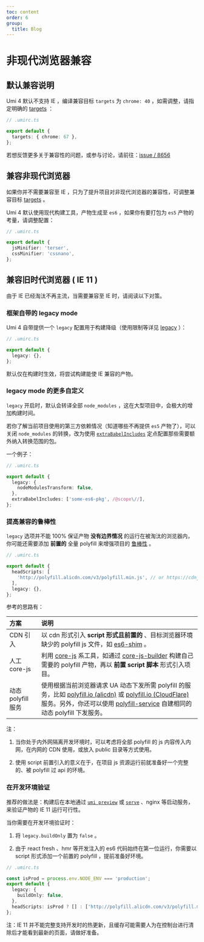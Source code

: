 ```yaml
---
toc: content
order: 6
group:
  title: Blog
---
```


# 非现代浏览器兼容

## 默认兼容说明

Umi 4 默认不支持 IE ，编译兼容目标 `targets` 为 `chrome: 40` ，如需调整，请指定明确的 [targets](../docs/api/config#targets) ：

```ts
// .umirc.ts

export default {
  targets: { chrome: 67 },
};
```

若想反馈更多关于兼容性的问题，或参与讨论，请前往：[issue / 8656](https://github.com/umijs/umi/issues/8658)

## 兼容非现代浏览器

如果你并不需要兼容至 IE ，只为了提升项目对非现代浏览器的兼容性，可调整兼容目标 [targets](../docs/api/config#targets) 。

Umi 4 默认使用现代构建工具，产物生成至 `es6` ，如果你有要打包为 `es5` 产物的考量，请调整配置：

```ts
// .umirc.ts

export default {
  jsMinifier: 'terser',
  cssMinifier: 'cssnano',
};
```

## 兼容旧时代浏览器 ( IE 11 )

由于 IE 已经淘汰不再主流，当需要兼容至 IE 时，请阅读以下对策。

### 框架自带的 legacy mode

Umi 4 自带提供一个 `legacy` 配置用于构建降级（使用限制等详见 [legacy](../docs/api/config#legacy) ）：

```ts
// .umirc.ts

export default {
  legacy: {},
};
```

默认仅在构建时生效，将尝试构建能使 IE 兼容的产物。

### legacy mode 的更多自定义

`legacy` 开启时，默认会转译全部 `node_modules` ，这在大型项目中，会极大的增加构建时间。

若你了解当前项目使用的第三方依赖情况（知道哪些不再提供 `es5` 产物了），可以关闭 `node_modules` 的转换，改为使用 [`extraBabelIncludes`](https://umijs.org/docs/api/config#extrababelincludes) 定点配置那些需要额外纳入转换范围的包。

一个例子：

```ts
// .umirc.ts

export default {
  legacy: {
    nodeModulesTransform: false,
  },
  extraBabelIncludes: ['some-es6-pkg', /@scope\//],
};
```

### 提高兼容的鲁棒性

`legacy` 选项并不能 100% 保证产物 **没有边界情况** 的运行在被淘汰的浏览器内，你可能还需要添加 **前置的** 全量 polyfill 来增强项目的 [鲁棒性](https://baike.baidu.com/item/%E9%B2%81%E6%A3%92%E6%80%A7/832302) 。

```ts
// .umirc.ts

export default {
  headScripts: [
    'http://polyfill.alicdn.com/v3/polyfill.min.js', // or https://cdnjs.cloudflare.com/polyfill/v3/polyfill.min.js
  ],
  legacy: {},
};
```

参考的思路有：

| 方案               | 说明                                                                                                                                                                                                                                                                                                                                                  |
| :----------------- | :---------------------------------------------------------------------------------------------------------------------------------------------------------------------------------------------------------------------------------------------------------------------------------------------------------------------------------------------------- |
| CDN 引入           | 以 cdn 形式引入 **script 形式且前置的** 、目标浏览器环境缺少的 polyfill js 文件，如 [es6-shim](https://github.com/paulmillr/es6-shim) 。                                                                                                                                                                                                              |
| 人工 core-js       | 利用 [core-js](https://github.com/zloirock/core-js) 系工具，如通过 [core-js-builder](https://github.com/zloirock/core-js/tree/master/packages/core-js-builder) 构建自己需要的 polyfill 产物，再以 **前置 script 脚本** 形式引入项目。                                                                                                                 |
| 动态 polyfill 服务 | 使用根据当前浏览器请求 UA 动态下发所需 polyfill 的服务，比如 [polyfill.io (alicdn)](http://polyfill.alicdn.com/v3/polyfill.min.js) 或 [polyfill.io (CloudFlare)](https://cdnjs.cloudflare.com/polyfill/) 服务。另外，你还可以使用 [polyfill-service](https://github.com/cdnjs/polyfill-service) 自建相同的动态 polyfill 下发服务。 |

注：

1. 当你处于内外网隔离开发环境时，可以考虑将全部 polyfill 的 js 内容传入内网，在内网的 CDN 使用，或放入 public 目录等方式使用。

2. 使用 script 前置引入的意义在于，在项目 js 资源运行前就准备好一个完整的、被 polyfill 过 api 的环境。

### 在开发环境验证

推荐的做法是：构建后在本地通过 [`umi preview`](../docs/api/commands#preview) 或 [`serve`](https://www.npmjs.com/package/serve) 、nginx 等启动服务，来验证产物的 IE 11 运行可行性。

当你需要在开发环境验证时：

1. 将 `legacy.buildOnly` 置为 `false` 。

2. 由于 react fresh 、hmr 等开发注入的 es6 代码始终在第一位运行，你需要以 script 形式添加一个前置的 polyfill ，提前准备好环境。

```ts
// .umirc.ts

const isProd = process.env.NODE_ENV === 'production';
export default {
  legacy: {
    buildOnly: false,
  },
  headScripts: isProd ? [] : ['http://polyfill.alicdn.com/v3/polyfill.min.js'],
};
```

注：IE 11 并不能完整支持开发时的热更新，且缓存可能需要人为在控制台进行清除后才能看到最新的页面，请做好准备。
